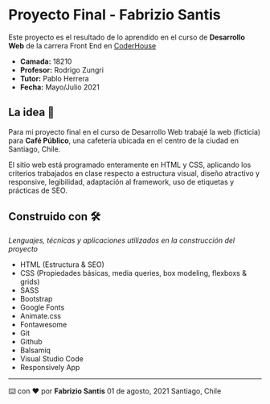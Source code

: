 # Proyecto Final - Fabrizio Santis

Este proyecto es el resultado de lo aprendido en el curso de **Desarrollo Web** de la carrera Front End en [CoderHouse](https://www.coderhouse.cl)

* **Camada:** 18210
* **Profesor:** Rodrigo Zungri
* **Tutor:** Pablo Herrera
* **Fecha:** Mayo/Julio 2021

## La idea 🚀

Para mi proyecto final en el curso de Desarrollo Web trabajé la web (ficticia) para **Café Público**, una cafetería ubicada en el centro de la ciudad en Santiago, Chile.

El sitio web está programado enteramente en HTML y CSS, aplicando los criterios trabajados en clase respecto a estructura visual, diseño atractivo y responsive, legibilidad, adaptación al framework, uso de etiquetas y prácticas de SEO.

## Construido con 🛠️

_Lenguajes, técnicas y aplicaciones utilizados en la construcción del proyecto_

* HTML (Estructura & SEO)
* CSS (Propiedades básicas, media queries, box modeling, flexboxs & grids)
* SASS
* Bootstrap
* Google Fonts
* Animate.css
* Fontawesome
* Git
* Github
* Balsamiq
* Visual Studio Code
* Responsively App

---
⌨️ con ❤️ por **Fabrizio Santis**
01 de agosto, 2021
Santiago, Chile